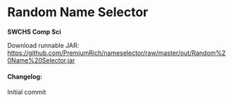 # Random Name Selector
**SWCHS Comp Sci**

Download runnable JAR:
https://github.com/PremiumRich/nameselector/raw/master/out/Random%20Name%20Selector.jar

#### Changelog:
Initial commit
